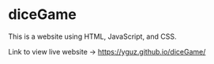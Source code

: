# diceGame

This is a website using HTML, JavaScript, and CSS.

Link to view live website -> <a>https://yguz.github.io/diceGame/</a>

